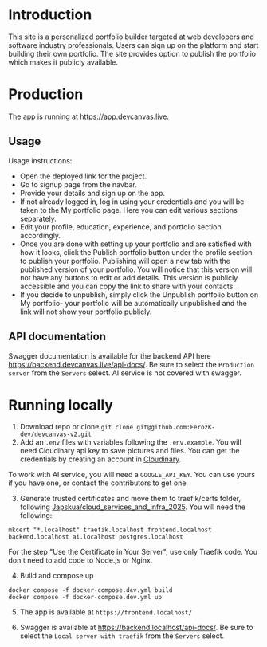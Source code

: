 # Introduction
This site is a personalized portfolio builder targeted at web developers and software industry professionals. Users can sign up on the platform and start building their own portfolio. The site provides option to publish the portfolio which makes it publicly available.

# Production
The app is running at https://app.devcanvas.live.

## Usage
Usage instructions:
- Open the deployed link for the project.
- Go to signup page from the navbar.
- Provide your details and sign up on the app.
- If not already logged in, log in using your credentials and you will be taken to the My portfolio page. Here you can edit various sections separately.
- Edit your profile, education, experience, and portfolio section accordingly. 
- Once you are done with setting up your portfolio and are satisfied with how it looks, click the Publish portfolio button under the profile section to publish your portfolio. Publishing will open a new tab with the published version of your portfolio. You will notice that this version will not have any buttons to edit or add details. This version is publicly accessible and you can copy the link to share with your contacts.
- If you decide to unpublish, simply click the Unpublish portfolio button on My portfolio- your portfolio will be automatically unpublished and the link will not show your portfolio publicly.

## API documentation
Swagger documentation is available for the backend API here https://backend.devcanvas.live/api-docs/. Be sure to select the `Production server` from the `Servers` select.
AI service is not covered with swagger.

# Running locally
1. Download repo or clone `git clone git@github.com:FerozK-dev/devcanvas-v2.git` 
2. Add an `.env` files with variables following the `.env.example`.
You will need Cloudinary api key to save pictures and files. You can get the credentials by creating an account in [Cloudinary](https://cloudinary.com/documentation/developer_onboarding_faq_find_credentials).

To work with AI service, you will need a `GOOGLE_API_KEY`. You can use yours if you have one, or contact the contributors to get one.


3. Generate trusted certificates and move them to traefik/certs folder, following [Japskua/cloud_services_and_infra_2025](https://github.com/Japskua/cloud_services_and_infra_2025/blob/main/certificates.md).
You will need the following:
```
mkcert "*.localhost" traefik.localhost frontend.localhost backend.localhost ai.localhost postgres.localhost
```

For the step "Use the Certificate in Your Server", use only Traefik code. You don't need to add code to Node.js or Nginx.

4. Build and compose up
```
docker compose -f docker-compose.dev.yml build
docker compose -f docker-compose.dev.yml up
```

5. The app is available at `https://frontend.localhost/`

6. Swagger is available at https://backend.localhost/api-docs/. Be sure to select the `Local server with traefik` from the `Servers` select.
